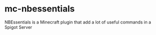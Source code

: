 # mc-nbessentials
NBEssentials is a Minecraft plugin that add a lot of useful commands in a Spigot Server
